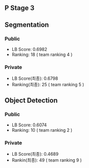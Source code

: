 ## P Stage 3

## Segmentation

### Public
- LB Score: 0.6982
- Ranking: 18 ( team ranking 4 )

### Private
- LB Score(최종): 0.6798
- Ranking(최종): 25 ( team ranking 5 )

## Object Detection

### Public
- LB Score: 0.6074
- Ranking: 10 ( team ranking 2 )

### Private
- LB Score(최종): 0.4689
- Rankin(최종): 49 ( team ranking 9 )

